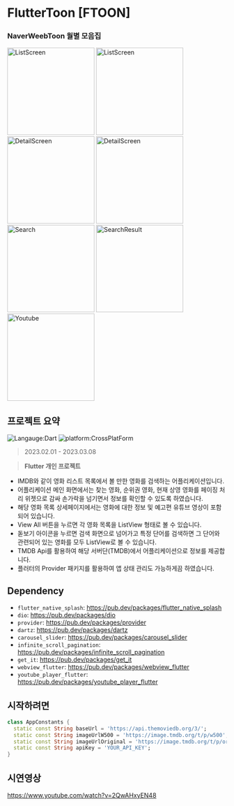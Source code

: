 # FlutterToon [FTOON]
### NaverWeebToon 월별 모음집
<img src='CaptureImg/ListScreen(1).png' alt='ListScreen' height=200px/> <img src='CaptureImg/ListScreen(2).png' alt='ListScreen' height=200px/><img src='CaptureImg/DetailScreen(1).png' alt='DetailScreen' height=200px/> <img src='CaptureImg/DetailScreen(2).png' alt='DetailScreen' height=200px/><img src='CaptureImg/SearchScreen.png' alt='Search' height=200px/> <img src='CaptureImg/SearchResultScreen.png' alt='SearchResult' height=200px/><img src='CaptureImg/YoutubeScreen.png' alt='Youtube' height=200px/>

## 프로젝트 요약
![Langauge:Dart](https://img.shields.io/badge/Language-Flutter-blue) ![platform:CrossPlatForm](https://img.shields.io/badge/Platform-CrossPlatfrom-blue)
> 2023.02.01 - 2023.03.08   
 
> **Flutter 개인 프로젝트**
* IMDB와 같이 영화 리스트 목록에서 볼 만한 영화를 검색하는 어플리케이션입니다.
* 어플리케이션 메인 화면에서는 찾는 영화, 순위권 영화, 현재 상영 영화를 페이징 처리 위젯으로 감싸 손가락을 넘기면서 정보를 확인할 수 있도록 하였습니다.
* 해당 영화 목록 상세페이지에서는 영화에 대한 정보 및 예고편 유튜브 영상이 포함되어 있습니다.
* View All 버튼을 누르면 각 영화 목록을 ListView 형태로 볼 수 있습니다.
* 돋보기 아이콘을 누르면 검색 화면으로 넘어가고 특정 단어를 검색하면 그 단어와 관련되어 있는 영화를 모두 ListView로 볼 수 있습니다.
* TMDB Api를 활용하여 해당 서버단(TMDB)에서 어플리케이션으로 정보를 제공합니다.
* 플러터의 Provider 패키지를 활용하여 앱 상태 관리도 가능하게끔 하였습니다.<br>

## Dependency
- `flutter_native_splash`:  <a target="_blank" href="https://pub.dev/packages/flutter_native_splash">https://pub.dev/packages/flutter_native_splash</a>
- `dio`: <a target="_blank" href="https://pub.dev/packages/dio">https://pub.dev/packages/dio</a>
- `provider`: <a target="_blank" href="https://pub.dev/packages/provider">https://pub.dev/packages/provider</a>
- `dartz`: <a target="_blank" href="https://pub.dev/packages/dartz">https://pub.dev/packages/dartz</a>
- `carousel_slider`: <a target="_blank" href="https://pub.dev/packages/carousel_slider">https://pub.dev/packages/carousel_slider</a>
- `infinite_scroll_pagination`: <a target="_blank" href="https://pub.dev/packages/infinite_scroll_pagination">https://pub.dev/packages/infinite_scroll_pagination</a>
- `get_it`: <a target="_blank" href="https://pub.dev/packages/get_it">https://pub.dev/packages/get_it</a>
- `webview_flutter`: <a target="_blank" href="https://pub.dev/packages/webview_flutter">https://pub.dev/packages/webview_flutter</a>
- `youtube_player_flutter`: <a target="_blank" href="https://pub.dev/packages/youtube_player_flutter">https://pub.dev/packages/youtube_player_flutter</a><br>


## 시작하려면
```dart
class AppConstants {
  static const String baseUrl = 'https://api.themoviedb.org/3/';
  static const String imageUrlW500 = 'https://image.tmdb.org/t/p/w500';
  static const String imageUrlOriginal = 'https://image.tmdb.org/t/p/original/';
  static const String apiKey = 'YOUR_API_KEY';
}
```

## 시연영상
https://www.youtube.com/watch?v=2QwAHxyEN48
